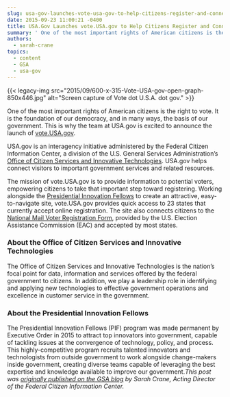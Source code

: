 ```yaml
---
slug: usa-gov-launches-vote-usa-gov-to-help-citizens-register-and-connect-with-states
date: 2015-09-23 11:00:21 -0400
title: USA.Gov Launches vote.USA.gov to Help Citizens Register and Connect with States
summary: ' One of the most important rights of American citizens is the right to vote. It is the foundation of our democracy, and in many ways, the basis of our government. This is why the team at USA.gov is excited to announce the launch'
authors:
  - sarah-crane
topics:
  - content
  - GSA
  - usa-gov
---
```


{{< legacy-img src="2015/09/600-x-315-Vote-USA-gov-open-graph-850x446.jpg" alt="Screen capture of Vote dot U.S.A. dot gov." >}}

One of the most important rights of American citizens is the right to vote. It is the foundation of our democracy, and in many ways, the basis of our government. This is why the team at USA.gov is excited to announce the launch of [vote.USA.gov](https://vote.usa.gov/).

USA.gov is an interagency initiative administered by the Federal Citizen Information Center, a division of the U.S. General Services Administration’s [Office of Citizen Services and Innovative Technologies](http://www.gsa.gov/portal/category/25729). USA.gov helps connect visitors to important government services and related resources.

The mission of vote.USA.gov is to provide information to potential voters, empowering citizens to take that important step toward registering. Working alongside the [Presidential Innovation Fellows](https://presidentialinnovationfellows.gov/) to create an attractive, easy-to-navigate site, vote.USA.gov provides quick access to 23 states that currently accept online registration. The site also connects citizens to the [National Mail Voter Registration Form](http://www.eac.gov/voter_resources/register_to_vote.aspx), provided by the U.S. Election Assistance Commission (EAC) and accepted by most states.

### About the Office of Citizen Services and Innovative Technologies

The Office of Citizen Services and Innovative Technologies is the nation’s focal point for data, information and services offered by the federal government to citizens. In addition, we play a leadership role in identifying and applying new technologies to effective government operations and excellence in customer service in the government.

### About the Presidential Innovation Fellows

The Presidential Innovation Fellows (PIF) program was made permanent by Executive Order in 2015 to attract top innovators into government, capable of tackling issues at the convergence of technology, policy, and process. This highly-competitive program recruits talented innovators and technologists from outside government to work alongside change-makers inside government, creating diverse teams capable of leveraging the best expertise and knowledge available to improve our government._This post was [originally published on the GSA blog](http://gsablogs.gsa.gov/gsablog/2015/09/22/usa-gov-launches-vote-usa-gov-to-help-citizens-register-and-connect-with-states/) by Sarah Crane, Acting Director of the Federal Citizen Information Center._